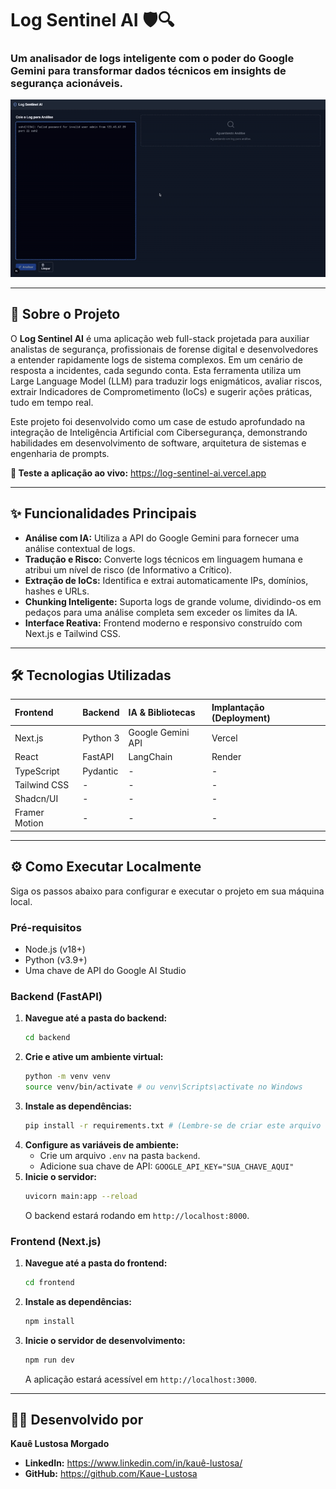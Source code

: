 # Log Sentinel AI 🛡️🔍

### Um analisador de logs inteligente com o poder do Google Gemini para transformar dados técnicos em insights de segurança acionáveis.

![GIF do Log Sentinel AI em Ação](https://github.com/Kaue-Lustosa/log-sentinel-ai/blob/main/demo/first_view.gif)

---

## 🚀 Sobre o Projeto

O **Log Sentinel AI** é uma aplicação web full-stack projetada para auxiliar analistas de segurança, profissionais de forense digital e desenvolvedores a entender rapidamente logs de sistema complexos. Em um cenário de resposta a incidentes, cada segundo conta. Esta ferramenta utiliza um Large Language Model (LLM) para traduzir logs enigmáticos, avaliar riscos, extrair Indicadores de Comprometimento (IoCs) e sugerir ações práticas, tudo em tempo real.

Este projeto foi desenvolvido como um case de estudo aprofundado na integração de Inteligência Artificial com Cibersegurança, demonstrando habilidades em desenvolvimento de software, arquitetura de sistemas e engenharia de prompts.

**🔗 Teste a aplicação ao vivo:** https://log-sentinel-ai.vercel.app

---

## ✨ Funcionalidades Principais

* **Análise com IA:** Utiliza a API do Google Gemini para fornecer uma análise contextual de logs.
* **Tradução e Risco:** Converte logs técnicos em linguagem humana e atribui um nível de risco (de Informativo a Crítico).
* **Extração de IoCs:** Identifica e extrai automaticamente IPs, domínios, hashes e URLs.
* **Chunking Inteligente:** Suporta logs de grande volume, dividindo-os em pedaços para uma análise completa sem exceder os limites da IA.
* **Interface Reativa:** Frontend moderno e responsivo construído com Next.js e Tailwind CSS.

---

## 🛠️ Tecnologias Utilizadas

| Frontend | Backend | IA & Bibliotecas | Implantação (Deployment) |
| :--- | :--- | :--- | :--- |
| Next.js | Python 3 | Google Gemini API | Vercel |
| React | FastAPI | LangChain | Render |
| TypeScript | Pydantic | - | - |
| Tailwind CSS | - | - | - |
| Shadcn/UI | - | - | - |
| Framer Motion| - | - | - |

---

## ⚙️ Como Executar Localmente

Siga os passos abaixo para configurar e executar o projeto em sua máquina local.

### Pré-requisitos

* Node.js (v18+)
* Python (v3.9+)
* Uma chave de API do Google AI Studio

### Backend (FastAPI)

1.  **Navegue até a pasta do backend:**
    ```bash
    cd backend
    ```
2.  **Crie e ative um ambiente virtual:**
    ```bash
    python -m venv venv
    source venv/bin/activate # ou venv\Scripts\activate no Windows
    ```
3.  **Instale as dependências:**
    ```bash
    pip install -r requirements.txt # (Lembre-se de criar este arquivo com 'pip freeze > requirements.txt')
    ```
4.  **Configure as variáveis de ambiente:**
    * Crie um arquivo `.env` na pasta `backend`.
    * Adicione sua chave de API: `GOOGLE_API_KEY="SUA_CHAVE_AQUI"`
5.  **Inicie o servidor:**
    ```bash
    uvicorn main:app --reload
    ```
    O backend estará rodando em `http://localhost:8000`.

### Frontend (Next.js)

1.  **Navegue até a pasta do frontend:**
    ```bash
    cd frontend
    ```
2.  **Instale as dependências:**
    ```bash
    npm install
    ```
3.  **Inicie o servidor de desenvolvimento:**
    ```bash
    npm run dev
    ```
    A aplicação estará acessível em `http://localhost:3000`.

---

## 👨‍💻 Desenvolvido por

**Kauê Lustosa Morgado**

* **LinkedIn:** https://www.linkedin.com/in/kauê-lustosa/
* **GitHub:** https://github.com/Kaue-Lustosa

